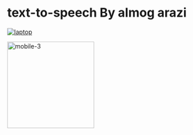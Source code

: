# text-to-speech By almog arazi
<a href="https://ibb.co/gTMmw4k"><img src="https://i.ibb.co/xjSXGFx/laptop.png" alt="laptop" border="0"></a><a href="https://ibb.co/GJHr2Zj">

<img src="https://i.ibb.co/9vZdTxj/mobile-3.png" alt="mobile-3" border="0" width="200"></a>

